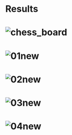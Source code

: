 # Results

# ![chess_board](https://github.com/n-ebrahimian/Assignment-21/blob/main/chess_board.jpg)

# ![01new](https://github.com/n-ebrahimian/Assignment-21/blob/main/Results/01new.jpg)

# ![02new](https://github.com/n-ebrahimian/Assignment-21/blob/main/Results/02new.jpg)

# ![03new](https://github.com/n-ebrahimian/Assignment-21/blob/main/Results/03new.jpg)

# ![04new](https://github.com/n-ebrahimian/Assignment-21/blob/main/Results/04.jpg)


